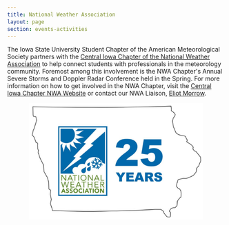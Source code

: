 ```yaml
---
title: National Weather Association
layout: page
section: events-activities
---
```


The Iowa State University Student Chapter of the American Meteorological Society partners with the [Central Iowa Chapter of the National Weather Association](http://www.iowa-nwa.com/) to help connect students with professionals in the meteorology community. Foremost among this involvement is the NWA Chapter's Annual Severe Storms and Doppler Radar Conference held in the Spring.
For more information on how to get involved in the NWA Chapter, visit the [Central Iowa Chapter NWA Website](http://www.iowa-nwa.com/) or contact our NWA Liaison, [Eliot Morrow](mailto:emorrow1@iastate.edu).

<div style="text-align: center;"><img src="https://github.com/isuams/isuams/blob/master/uploads/images/2023_NWA_Logo.jpg?raw=true" alt="NWA Conference Logo 2023" style="width:80%;"></div>
